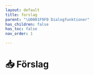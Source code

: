 ```yaml
---
layout: default
title: forslag
parent: "\U0001F9F0 Dialogfunktioner"
has_children: false
has_toc: false
nav_order: 1

---
```

# 📥 Förslag